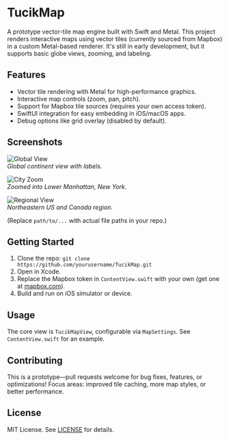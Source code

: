 # TucikMap

A prototype vector-tile map engine built with Swift and Metal. This project renders interactive maps using vector tiles (currently sourced from Mapbox) in a custom Metal-based renderer. It's still in early development, but it supports basic globe views, zooming, and labeling.

## Features
- Vector tile rendering with Metal for high-performance graphics.
- Interactive map controls (zoom, pan, pitch).
- Support for Mapbox tile sources (requires your own access token).
- SwiftUI integration for easy embedding in iOS/macOS apps.
- Debug options like grid overlay (disabled by default).

## Screenshots
![Global View](path/to/global-view-screenshot.png)  
*Global continent view with labels.*

![City Zoom](path/to/city-zoom-screenshot.png)  
*Zoomed into Lower Manhattan, New York.*

![Regional View](path/to/regional-view-screenshot.png)  
*Northeastern US and Canada region.*

(Replace `path/to/...` with actual file paths in your repo.)

## Getting Started
1. Clone the repo: `git clone https://github.com/yourusername/TucikMap.git`
2. Open in Xcode.
3. Replace the Mapbox token in `ContentView.swift` with your own (get one at [mapbox.com](https://mapbox.com)).
4. Build and run on iOS simulator or device.

## Usage
The core view is `TucikMapView`, configurable via `MapSettings`. See `ContentView.swift` for an example.

## Contributing
This is a prototype—pull requests welcome for bug fixes, features, or optimizations! Focus areas: improved tile caching, more map styles, or better performance.

## License
MIT License. See [LICENSE](https://github.com/artemcolt/TucikMap/blob/main/LICENSE.md) for details.
